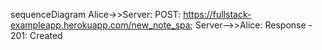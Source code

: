 sequenceDiagram
Alice->>Server: POST: https://fullstack-exampleapp.herokuapp.com/new_note_spa;
Server-->>Alice: Response - 201: Created

